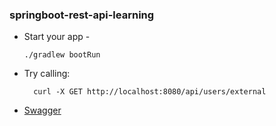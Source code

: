 ### springboot-rest-api-learning

- Start your app - 
  ```shell 
  ./gradlew bootRun
  ```
- Try calling:
  ```shell
    curl -X GET http://localhost:8080/api/users/external
    ```
- [Swagger](http://localhost:8080/swagger-ui.html)